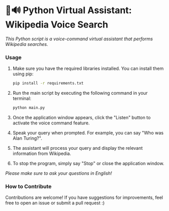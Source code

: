 # 🐍🔊 Python Virtual Assistant: Wikipedia Voice Search

_This Python script is a voice-command virtual assistant that performs Wikipedia searches._

### Usage

1. Make sure you have the required libraries installed. You can install them using pip:
    ```sh
   pip install -r requirements.txt
    ```

2. Run the main script by executing the following command in your terminal:
    ```sh
    python main.py
    ```
3. Once the application window appears, click the "Listen" button to activate the voice command feature.
4. Speak your query when prompted. For example, you can say "Who was Alan Turing?".
5. The assistant will process your query and display the relevant information from Wikipedia.
6. To stop the program, simply say "Stop" or close the application window.

_Please make sure to ask your questions in English!_

### How to Contribute

Contributions are welcome! If you have suggestions for improvements, feel free to open an issue or submit a pull request :)

